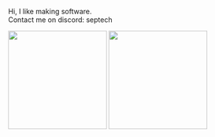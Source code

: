  Hi, I like making software. <br>
 Contact me on discord: septech

<div>
<img align="center" height="200" src="https://github-readme-stats-seven-alpha-91.vercel.app/api?username=septechx&theme=tokyonight">
<img align="center" height="200" src="https://github-readme-stats-seven-alpha-91.vercel.app/api/top-langs/?username=septechx&theme=tokyonight&layout=compact&exclude_repo=github-readme-stats">
</div>

